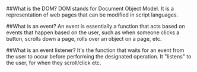 ##What is the DOM?
   DOM stands for Document Object Model. It is a representation of web pages that can be modified in script languages. 



##What is an event?
  An event is essentially a function that acts based on events that happen based on the user, such as when someone clicks a button, scrolls down a page, rolls over an object on a page, etc.



##What is an event listener?
  It's the function that waits for an event from the user to occur before performing the designated operation. It "listens" to the user, for when they scroll/click etc.